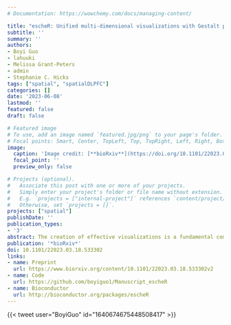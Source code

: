 ```yaml
---
# Documentation: https://wowchemy.com/docs/managing-content/

title: "escheR: Unified multi-dimensional visualizations with Gestalt principles"
subtitle: ''
summary: ''
authors:
- Boyi Guo
- lahuuki
- Melissa Grant-Peters
- admin
- Stephanie C. Hicks
tags: ["spatial", "spatialDLPFC"]
categories: []
date: '2023-06-08'
lastmod: ''
featured: false
draft: false

# Featured image
# To use, add an image named `featured.jpg/png` to your page's folder.
# Focal points: Smart, Center, TopLeft, Top, TopRight, Left, Right, BottomLeft, Bottom, BottomRight.
image:
  caption: 'Image credit: [**bioRxiv**](https://doi.org/10.1101/22023.03.18.533302)'
  focal_point: ''
  preview_only: false

# Projects (optional).
#   Associate this post with one or more of your projects.
#   Simply enter your project's folder or file name without extension.
#   E.g. `projects = ["internal-project"]` references `content/project/deep-learning/index.md`.
#   Otherwise, set `projects = []`.
projects: ["spatial"]
publishDate: ''
publication_types:
- '3'
abstract: The creation of effective visualizations is a fundamental component of data analysis. In biomedical research, new challenges are emerging to visualize multi-dimensional data in a 2D space, but current data visualization tools have limited capabilities. To address this problem, we leverage Gestalt principles to improve the design and interpretability of multi-dimensional data in 2D data visualizations, layering aesthetics to display multiple variables. The proposed visualization can be applied to spatially-resolved transcriptomics data, but also broadly to data visualized in 2D space, such as embedding visualizations. We provide an open source R package escheR, which is built off of the state-of-the-art ggplot2 visualization framework and can be seamlessly integrated into genomics toolboxes and workflows.
publication: '*bioRxiv*'
doi: 10.1101/22023.03.18.533302
links:
- name: Preprint
  url: https://www.biorxiv.org/content/10.1101/22023.03.18.533302v2
- name: Code
  url: https://github.com/boyiguo1/Manuscript_escheR
- name: Bioconductor
  url: http://bioconductor.org/packages/escheR
---
```


{{< tweet user="BoyiGuo" id="1640674675448508417" >}}
